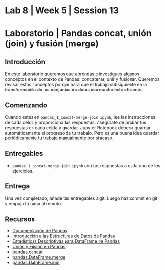 # Lab 8 | Week 5 | Session 13

# Laboratorio | Pandas concat, unión (join) y fusión (merge)

## Introducción

En este laboratorio queremos que aprendas e investigues algunos conceptos en el contexto de Pandas: concatenar, unir y fusionar. Queremos revisar estos conceptos porque hará que el trabajo subsiguiente en la transformación de los conjuntos de datos sea mucho más eficiente.

## Comenzando

Cuando estés en `pandas_1_concat-merge-join.ipynb`, lee las instrucciones de cada celda y proporciona tus respuestas. Asegúrate de probar tus respuestas en cada celda y guardar. Jupyter Notebook debería guardar automáticamente el progreso de tu trabajo. Pero es una buena idea guardar periódicamente tu trabajo manualmente por si acaso.

## Entregables

- `pandas_1_concat-merge-join.ipynb` con tus respuestas a cada uno de los ejercicios.

## Entrega

Una vez completado, añade tus entregables a git. Luego haz commit en git y empuja tu rama al remoto.

## Recursos

- [Documentación de Pandas](https://pandas.pydata.org/pandas-docs/stable/)
- [Introducción a las Estructuras de Datos de Pandas](https://pandas.pydata.org/pandas-docs/stable/dsintro.html)
- [Estadísticas Descriptivas para DataFrame de Pandas](https://chrisalbon.com/python/data_wrangling/pandas_dataframe_descriptive_stats/)
- [Unión y Fusión en Pandas](https://pandas.pydata.org/pandas-docs/stable/merging.html)
- [pandas.concat](https://pandas.pydata.org/pandas-docs/stable/generated/pandas.concat.html)
- [pandas.DataFrame.merge](https://pandas.pydata.org/pandas-docs/stable/generated/pandas.DataFrame.merge.html)
- [pandas.DataFrame.join](https://pandas.pydata.org/pandas-docs/stable/generated/pandas.DataFrame.join.html)

